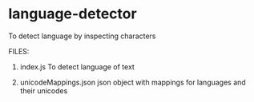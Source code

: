 # language-detector
To detect language by inspecting characters

FILES:

1. index.js
   To detect language of text

2. unicodeMappings.json
   json object with mappings for languages and their unicodes
